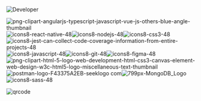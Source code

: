 


![Developer](https://github.com/GuillaumeSere/GuillaumeSere/assets/75996200/dba19280-6fdc-403e-896e-6e16d5bfac17)


![png-clipart-angularjs-typescript-javascript-vue-js-others-blue-angle-thumbnail](https://github.com/GuillaumeSere/GuillaumeSere/assets/75996200/b0fafee9-669a-434a-abb2-e26482b08fe3)![icons8-react-native-48](https://github.com/GuillaumeSere/GuillaumeSere/assets/75996200/ca744ae9-4eb0-4660-8a1d-7e9f6cd412af)![icons8-nodejs-48](https://github.com/GuillaumeSere/GuillaumeSere/assets/75996200/b790ac99-6bf2-4aa3-bc12-baea5154d238)![icons8-css3-48](https://github.com/GuillaumeSere/GuillaumeSere/assets/75996200/c276e781-4fdb-4027-8a70-51262e3c984e)![icons8-jest-can-collect-code-coverage-information-from-entire-projects-48](https://github.com/GuillaumeSere/GuillaumeSere/assets/75996200/cc41a3a3-4757-4a3b-b9eb-3a48d8bac427)![icons8-javascript-48](https://github.com/GuillaumeSere/GuillaumeSere/assets/75996200/5c011916-be6b-444e-8afe-ca591df0b5f7)![icons8-git-48](https://github.com/GuillaumeSere/GuillaumeSere/assets/75996200/9b2d9f6b-5b4c-418b-aadd-bcb6ab97ff24)![icons8-figma-48](https://github.com/GuillaumeSere/GuillaumeSere/assets/75996200/c4af5ce1-2b7b-432f-a360-ba81005524f4)![png-clipart-html-5-logo-web-development-html-css3-canvas-element-web-design-w3c-html5-logo-miscellaneous-text-thumbnail](https://github.com/GuillaumeSere/GuillaumeSere/assets/75996200/64b6ccc3-37c5-4b17-b3fe-bfadea4db2c4)![postman-logo-F43375A2EB-seeklogo com](https://github.com/GuillaumeSere/GuillaumeSere/assets/75996200/a2cf2f5c-97bd-429e-ba93-d3fc3c2c4048)![799px-MongoDB_Logo](https://github.com/GuillaumeSere/GuillaumeSere/assets/75996200/e2fa520f-935d-4343-8ec1-6bb20850d1ff)![icons8-sass-48](https://github.com/GuillaumeSere/GuillaumeSere/assets/75996200/c4bccf3f-5825-41d7-9966-a2f3c9f4d773)


![qrcode](https://user-images.githubusercontent.com/75996200/215116847-53751d32-f597-4a5e-859e-1190b395cedd.png)








 


